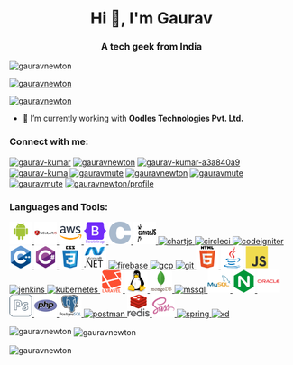 <h1 align="center">Hi 👋, I'm Gaurav</h1>
<h3 align="center">A tech geek from India</h3>

<p align="left"> <img src="https://komarev.com/ghpvc/?username=gauravnewton&label=Profile%20views&color=0e75b6&style=flat" alt="gauravnewton" /> </p>

<p align="left"> <a href="https://github.com/ryo-ma/github-profile-trophy"><img src="https://github-profile-trophy.vercel.app/?username=gauravnewton" alt="gauravnewton" /></a> </p>

<p align="left"> <a href="https://twitter.com/gauravnewton" target="blank"><img src="https://img.shields.io/twitter/follow/gauravnewton?logo=twitter&style=for-the-badge" alt="gauravnewton" /></a> </p>

- 🔭 I’m currently working with **Oodles Technologies Pvt. Ltd.**

<h3 align="left">Connect with me:</h3>
<p align="left">
<a href="https://codepen.io/gaurav-kumar" target="blank"><img align="center" src="https://cdn.jsdelivr.net/npm/simple-icons@3.0.1/icons/codepen.svg" alt="gaurav-kumar" height="30" width="40" /></a>
<a href="https://twitter.com/gauravnewton" target="blank"><img align="center" src="https://cdn.jsdelivr.net/npm/simple-icons@3.0.1/icons/twitter.svg" alt="gauravnewton" height="30" width="40" /></a>
<a href="https://linkedin.com/in/gaurav-kumar-a3a840a9" target="blank"><img align="center" src="https://cdn.jsdelivr.net/npm/simple-icons@3.0.1/icons/linkedin.svg" alt="gaurav-kumar-a3a840a9" height="30" width="40" /></a>
<a href="https://stackoverflow.com/users/gaurav-kuma" target="blank"><img align="center" src="https://cdn.jsdelivr.net/npm/simple-icons@3.0.1/icons/stackoverflow.svg" alt="gaurav-kuma" height="30" width="40" /></a>
<a href="https://fb.com/gauravmute" target="blank"><img align="center" src="https://cdn.jsdelivr.net/npm/simple-icons@3.0.1/icons/facebook.svg" alt="gauravmute" height="30" width="40" /></a>
<a href="https://instagram.com/gauravnewton" target="blank"><img align="center" src="https://cdn.jsdelivr.net/npm/simple-icons@3.0.1/icons/instagram.svg" alt="gauravnewton" height="30" width="40" /></a>
<a href="https://www.codechef.com/users/gauravmute" target="blank"><img align="center" src="https://cdn.jsdelivr.net/npm/simple-icons@3.1.0/icons/codechef.svg" alt="gauravmute" height="30" width="40" /></a>
<a href="https://www.hackerrank.com/gauravmute" target="blank"><img align="center" src="https://cdn.jsdelivr.net/npm/simple-icons@3.0.1/icons/hackerrank.svg" alt="gauravmute" height="30" width="40" /></a>
<a href="https://auth.geeksforgeeks.org/user/gauravnewton/profile" target="blank"><img align="center" src="https://cdn.jsdelivr.net/npm/simple-icons@3.0.1/icons/geeksforgeeks.svg" alt="gauravnewton/profile" height="30" width="40" /></a>
</p>

<h3 align="left">Languages and Tools:</h3>
<p align="left"> <a href="https://developer.android.com" target="_blank"> <img src="https://raw.githubusercontent.com/devicons/devicon/master/icons/android/android-original-wordmark.svg" alt="android" width="40" height="40"/> </a> <a href="https://angular.io" target="_blank"> <img src="https://raw.githubusercontent.com/devicons/devicon/master/icons/angularjs/angularjs-original-wordmark.svg" alt="angularjs" width="40" height="40"/> </a> <a href="https://aws.amazon.com" target="_blank"> <img src="https://raw.githubusercontent.com/devicons/devicon/master/icons/amazonwebservices/amazonwebservices-original-wordmark.svg" alt="aws" width="40" height="40"/> </a> <a href="https://getbootstrap.com" target="_blank"> <img src="https://raw.githubusercontent.com/devicons/devicon/master/icons/bootstrap/bootstrap-plain-wordmark.svg" alt="bootstrap" width="40" height="40"/> </a> <a href="https://www.cprogramming.com/" target="_blank"> <img src="https://raw.githubusercontent.com/devicons/devicon/master/icons/c/c-original.svg" alt="c" width="40" height="40"/> </a> <a href="https://canvasjs.com" target="_blank"> <img src="https://raw.githubusercontent.com/Hardik0307/Hardik0307/master/assets/canvasjs-charts.svg" alt="canvasjs" width="40" height="40"/> </a> <a href="https://www.chartjs.org" target="_blank"> <img src="https://www.chartjs.org/media/logo-title.svg" alt="chartjs" width="40" height="40"/> </a> <a href="https://circleci.com" target="_blank"> <img src="https://www.vectorlogo.zone/logos/circleci/circleci-icon.svg" alt="circleci" width="40" height="40"/> </a> <a href="https://codeigniter.com" target="_blank"> <img src="https://cdn.worldvectorlogo.com/logos/codeigniter.svg" alt="codeigniter" width="40" height="40"/> </a> <a href="https://www.w3schools.com/cpp/" target="_blank"> <img src="https://raw.githubusercontent.com/devicons/devicon/master/icons/cplusplus/cplusplus-original.svg" alt="cplusplus" width="40" height="40"/> </a> <a href="https://www.w3schools.com/cs/" target="_blank"> <img src="https://raw.githubusercontent.com/devicons/devicon/master/icons/csharp/csharp-original.svg" alt="csharp" width="40" height="40"/> </a> <a href="https://www.w3schools.com/css/" target="_blank"> <img src="https://raw.githubusercontent.com/devicons/devicon/master/icons/css3/css3-original-wordmark.svg" alt="css3" width="40" height="40"/> </a> <a href="https://dotnet.microsoft.com/" target="_blank"> <img src="https://raw.githubusercontent.com/devicons/devicon/master/icons/dot-net/dot-net-original-wordmark.svg" alt="dotnet" width="40" height="40"/> </a> <a href="https://firebase.google.com/" target="_blank"> <img src="https://www.vectorlogo.zone/logos/firebase/firebase-icon.svg" alt="firebase" width="40" height="40"/> </a> <a href="https://cloud.google.com" target="_blank"> <img src="https://www.vectorlogo.zone/logos/google_cloud/google_cloud-icon.svg" alt="gcp" width="40" height="40"/> </a> <a href="https://git-scm.com/" target="_blank"> <img src="https://www.vectorlogo.zone/logos/git-scm/git-scm-icon.svg" alt="git" width="40" height="40"/> </a> <a href="https://www.w3.org/html/" target="_blank"> <img src="https://raw.githubusercontent.com/devicons/devicon/master/icons/html5/html5-original-wordmark.svg" alt="html5" width="40" height="40"/> </a> <a href="https://www.java.com" target="_blank"> <img src="https://raw.githubusercontent.com/devicons/devicon/master/icons/java/java-original.svg" alt="java" width="40" height="40"/> </a> <a href="https://developer.mozilla.org/en-US/docs/Web/JavaScript" target="_blank"> <img src="https://raw.githubusercontent.com/devicons/devicon/master/icons/javascript/javascript-original.svg" alt="javascript" width="40" height="40"/> </a> <a href="https://www.jenkins.io" target="_blank"> <img src="https://www.vectorlogo.zone/logos/jenkins/jenkins-icon.svg" alt="jenkins" width="40" height="40"/> </a> <a href="https://kubernetes.io" target="_blank"> <img src="https://www.vectorlogo.zone/logos/kubernetes/kubernetes-icon.svg" alt="kubernetes" width="40" height="40"/> </a> <a href="https://laravel.com/" target="_blank"> <img src="https://raw.githubusercontent.com/devicons/devicon/master/icons/laravel/laravel-plain-wordmark.svg" alt="laravel" width="40" height="40"/> </a> <a href="https://www.linux.org/" target="_blank"> <img src="https://raw.githubusercontent.com/devicons/devicon/master/icons/linux/linux-original.svg" alt="linux" width="40" height="40"/> </a> <a href="https://www.mongodb.com/" target="_blank"> <img src="https://raw.githubusercontent.com/devicons/devicon/master/icons/mongodb/mongodb-original-wordmark.svg" alt="mongodb" width="40" height="40"/> </a> <a href="https://www.microsoft.com/en-us/sql-server" target="_blank"> <img src="https://cdn.worldvectorlogo.com/logos/microsoft-sql-server.svg" alt="mssql" width="40" height="40"/> </a> <a href="https://www.mysql.com/" target="_blank"> <img src="https://raw.githubusercontent.com/devicons/devicon/master/icons/mysql/mysql-original-wordmark.svg" alt="mysql" width="40" height="40"/> </a> <a href="https://www.nginx.com" target="_blank"> <img src="https://raw.githubusercontent.com/devicons/devicon/master/icons/nginx/nginx-original.svg" alt="nginx" width="40" height="40"/> </a> <a href="https://www.oracle.com/" target="_blank"> <img src="https://raw.githubusercontent.com/devicons/devicon/master/icons/oracle/oracle-original.svg" alt="oracle" width="40" height="40"/> </a> <a href="https://www.photoshop.com/en" target="_blank"> <img src="https://raw.githubusercontent.com/devicons/devicon/master/icons/photoshop/photoshop-line.svg" alt="photoshop" width="40" height="40"/> </a> <a href="https://www.php.net" target="_blank"> <img src="https://raw.githubusercontent.com/devicons/devicon/master/icons/php/php-original.svg" alt="php" width="40" height="40"/> </a> <a href="https://www.postgresql.org" target="_blank"> <img src="https://raw.githubusercontent.com/devicons/devicon/master/icons/postgresql/postgresql-original-wordmark.svg" alt="postgresql" width="40" height="40"/> </a> <a href="https://postman.com" target="_blank"> <img src="https://www.vectorlogo.zone/logos/getpostman/getpostman-icon.svg" alt="postman" width="40" height="40"/> </a> <a href="https://redis.io" target="_blank"> <img src="https://raw.githubusercontent.com/devicons/devicon/master/icons/redis/redis-original-wordmark.svg" alt="redis" width="40" height="40"/> </a> <a href="https://sass-lang.com" target="_blank"> <img src="https://raw.githubusercontent.com/devicons/devicon/master/icons/sass/sass-original.svg" alt="sass" width="40" height="40"/> </a> <a href="https://spring.io/" target="_blank"> <img src="https://www.vectorlogo.zone/logos/springio/springio-icon.svg" alt="spring" width="40" height="40"/> </a> <a href="https://www.adobe.com/products/xd.html" target="_blank"> <img src="https://cdn.worldvectorlogo.com/logos/adobe-xd.svg" alt="xd" width="40" height="40"/> </a> </p>

<p><img align="left" src="https://github-readme-stats.vercel.app/api/top-langs?username=gauravnewton&show_icons=true&locale=en&layout=compact" alt="gauravnewton" /></p>

<p>&nbsp;<img align="center" src="https://github-readme-stats.vercel.app/api?username=gauravnewton&show_icons=true&locale=en" alt="gauravnewton" /></p>

<p><img align="center" src="https://github-readme-streak-stats.herokuapp.com/?user=gauravnewton&" alt="gauravnewton" /></p>
